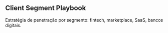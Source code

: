 ## Client Segment Playbook

Estratégia de penetração por segmento: fintech, marketplace, SaaS, bancos digitais.